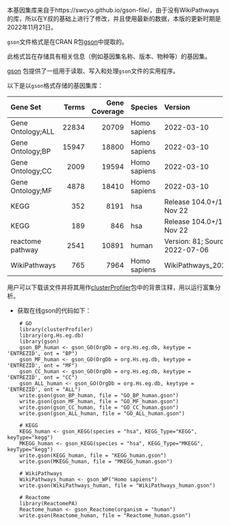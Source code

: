 
本基因集库来自于https://swcyo.github.io/gson-file/，由于没有WikiPathways的库，所以在Y叔的基础上进行了修改，并且使用最新的数据，本版的更新时期是2022年11月21日。

`gson`文件格式是在CRAN R包[gson](https://CRAN.R-project.org/package=gson)中提取的。

此格式旨在存储具有相关信息（例如基因集名称、版本、物种等）的基因集。

[gson](https://CRAN.R-project.org/package=gson) 包提供了一组用于读取、写入和处理`gson`文件的实用程序。

以下是以`gson`格式存储的基因集库：


|Gene Set          | Terms| Gene Coverage|Species      |Version                              |URL                                                                              |
|:-----------------|-----:|-------------:|:------------|:------------------------------------|:--------------------------------------------------------------------------------|
|Gene Ontology;ALL | 22834|         20709|Homo sapiens |2022-03-10                           |[<img src="https://swcyo.github.io/gson-file/img/download-solid.svg" width="30"/>](https://swcyo.github.io/gson-file/GO_ALL_human.gson)|
|Gene Ontology;BP  | 15947|         18800|Homo sapiens |2022-03-10                           |[<img src="https://swcyo.github.io/gson-file/img/download-solid.svg" width="30"/>](https://swcyo.github.io/gson-file/GO_BP_human.gson)|
|Gene Ontology;CC  |  2009|         19594|Homo sapiens |2022-03-10                           |[<img src="https://swcyo.github.io/gson-file/img/download-solid.svg" width="30"/>](https://swcyo.github.io/gson-file/GO_CC_human.gson)|
|Gene Ontology;MF  |  4878|         18410|Homo sapiens |2022-03-10                           |[<img src="https://swcyo.github.io/gson-file/img/download-solid.svg" width="30"/>](https://swcyo.github.io/gson-file/GO_MF_human.gson)|
|KEGG              |   352|          8191|hsa          |Release 104.0+/11-20, Nov 22         |[<img src="https://swcyo.github.io/gson-file/img/download-solid.svg" width="30"/>](https://swcyo.github.io/gson-file/KEGG_human.gson)|
|KEGG              |   189|           846|hsa          |Release 104.0+/11-20, Nov 22         |[<img src="https://swcyo.github.io/gson-file/img/download-solid.svg" width="30"/>](https://swcyo.github.io/gson-file/MKEGG_human.gson)|
|reactome pathway  |  2541|         10891|human        |Version: 81; Source date: 2022-07-06 |[<img src="https://swcyo.github.io/gson-file/img/download-solid.svg" width="30"/>](https://swcyo.github.io/gson-file/Reactome_human.gson)|
|WikiPathways      |   765|          7964|Homo sapiens |WikiPathways_20221110                |[<img src="https://swcyo.github.io/gson-file/img/download-solid.svg" width="30"/>](https://swcyo.github.io/gson-file/WikiPathways_human.gson)|

用户可以下载该文件并将其用作[clusterProfiler](http://bioconductor.org/packages/clusterProfiler)包中的背景注释，用以运行富集分析。

-   获取在线gson的代码如下：

```
    # GO
    library(clusterProfiler)
    library(org.Hs.eg.db)
    library(gson)
    gson_BP_human <- gson_GO(OrgDb = org.Hs.eg.db, keytype = 'ENTREZID', ont = "BP")
    gson_MF_human <- gson_GO(OrgDb = org.Hs.eg.db, keytype = 'ENTREZID', ont = "MF")
    gson_CC_human <- gson_GO(OrgDb = org.Hs.eg.db, keytype = 'ENTREZID', ont = "CC")
    gson_ALL_human <- gson_GO(OrgDb = org.Hs.eg.db, keytype = 'ENTREZID', ont = "ALL")
    write.gson(gson_BP_human, file = "GO_BP_human.gson")
    write.gson(gson_MF_human, file = "GO_MF_human.gson")
    write.gson(gson_CC_human, file = "GO_CC_human.gson")
    write.gson(gson_ALL_human, file = "GO_ALL_human.gson")

    # KEGG
    KEGG_human <- gson_KEGG(species = "hsa", KEGG_Type="KEGG", keyType="kegg") 
    MKEGG_human <- gson_KEGG(species = "hsa", KEGG_Type="MKEGG", keyType="kegg") 
    write.gson(KEGG_human, file = "KEGG_human.gson")
    write.gson(MKEGG_human, file = "MKEGG_human.gson")

    # WikiPathways
    WikiPathways_human <- gson_WP("Homo sapiens") 
    write.gson(WikiPathways_human, file = "WikiPathways_human.gson")

    # Reactome
    library(ReactomePA)
    Reactome_human <- gson_Reactome(organism = "human")
    write.gson(Reactome_human, file = "Reactome_human.gson")
```
